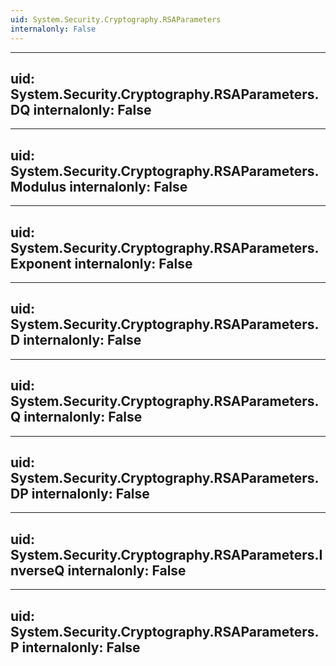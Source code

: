 ```yaml
---
uid: System.Security.Cryptography.RSAParameters
internalonly: False
---
```


---
uid: System.Security.Cryptography.RSAParameters.DQ
internalonly: False
---

---
uid: System.Security.Cryptography.RSAParameters.Modulus
internalonly: False
---

---
uid: System.Security.Cryptography.RSAParameters.Exponent
internalonly: False
---

---
uid: System.Security.Cryptography.RSAParameters.D
internalonly: False
---

---
uid: System.Security.Cryptography.RSAParameters.Q
internalonly: False
---

---
uid: System.Security.Cryptography.RSAParameters.DP
internalonly: False
---

---
uid: System.Security.Cryptography.RSAParameters.InverseQ
internalonly: False
---

---
uid: System.Security.Cryptography.RSAParameters.P
internalonly: False
---
